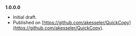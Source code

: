 
**1.0.0.0**

- Initial draft.
- Published on [https://github.com/akesseler/QuickCopy](https://github.com/akesseler/QuickCopy).
